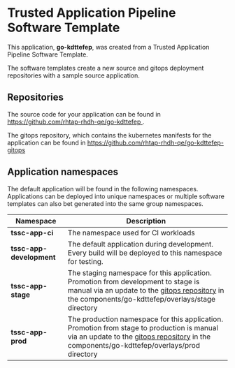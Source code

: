 # Trusted Application Pipeline Software Template

This application, **go-kdttefep**, was created from a Trusted Application Pipeline Software Template.

The software templates create a new source and gitops deployment repositories with a sample source application. 

## Repositories

The source code for your application can be found in [https://github.com/rhtap-rhdh-qe/go-kdttefep ](https://github.com/rhtap-rhdh-qe/go-kdttefep ).
 
The gitops repository, which contains the kubernetes manifests for the application can be found in 
[https://github.com/rhtap-rhdh-qe/go-kdttefep-gitops ](https://github.com/rhtap-rhdh-qe/go-kdttefep-gitops ) 

## Application namespaces 

The default application will be found in the following namespaces. Applications can be deployed into unique namespaces or multiple software templates can also bet generated into the same group namespaces.  

|  Namespace   |  Description   |  
| -------- | -------- |
| **tssc-app-ci** | The namespace used for CI workloads |
| **tssc-app-development** | The default application during development. Every build will be deployed to this namespace for testing. |
| **tssc-app-stage** | The staging namespace for this application. Promotion from development to stage is manual via an update to the [gitops repository](https://github.com/rhtap-rhdh-qe/go-kdttefep-gitops ) in the components/go-kdttefep/overlays/stage directory |
| **tssc-app-prod** | The production namespace for this application. Promotion from stage to production is manual via an update to the [gitops repository](https://github.com/rhtap-rhdh-qe/go-kdttefep-gitops ) in the components/go-kdttefep/overlays/prod directory |